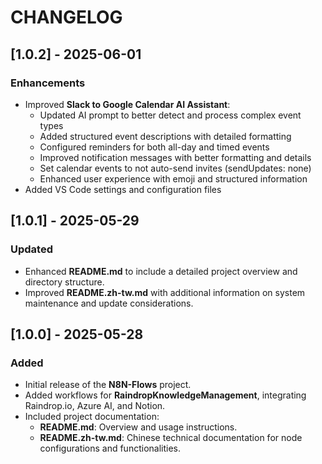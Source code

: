 # CHANGELOG

## [1.0.2] - 2025-06-01
### Enhancements
- Improved **Slack to Google Calendar AI Assistant**:
  - Updated AI prompt to better detect and process complex event types
  - Added structured event descriptions with detailed formatting
  - Configured reminders for both all-day and timed events
  - Improved notification messages with better formatting and details
  - Set calendar events to not auto-send invites (sendUpdates: none)
  - Enhanced user experience with emoji and structured information
- Added VS Code settings and configuration files

## [1.0.1] - 2025-05-29
### Updated
- Enhanced **README.md** to include a detailed project overview and directory structure.
- Improved **README.zh-tw.md** with additional information on system maintenance and update considerations.

## [1.0.0] - 2025-05-28
### Added
- Initial release of the **N8N-Flows** project.
- Added workflows for **RaindropKnowledgeManagement**, integrating Raindrop.io, Azure AI, and Notion.
- Included project documentation:
  - **README.md**: Overview and usage instructions.
  - **README.zh-tw.md**: Chinese technical documentation for node configurations and functionalities.